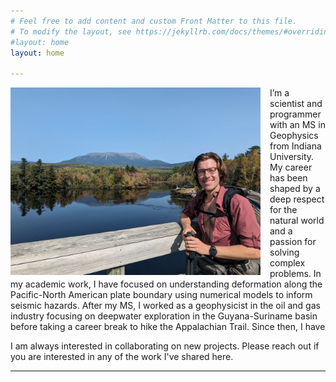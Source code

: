 ```yaml
---
# Feel free to add content and custom Front Matter to this file.
# To modify the layout, see https://jekyllrb.com/docs/themes/#overriding-theme-defaults
#layout: home
layout: home

---
```


<img src="/assets/images/view_of_katahdin.jpg" alt="Your Photo" height="300" style="float:left; margin-right:15px;">


I’m a scientist and programmer with an MS in Geophysics from Indiana University. My career has been shaped by a deep respect for the natural world and a passion for solving complex problems. In my academic work, I have focused on understanding deformation along the Pacific-North American plate boundary using numerical models to inform seismic hazards. After my MS, I worked as a geophysicist in the oil and gas industry focusing on deepwater exploration in the Guyana-Suriname basin before taking a career break to hike the Appalachian Trail. Since then, I have 

I am always interested in collaborating on new projects. Please reach out if you are interested in any of the work I've shared here.

---